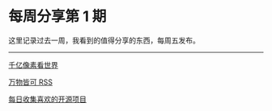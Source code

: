 
# 每周分享第 1 期
这里记录过去一周，我看到的值得分享的东西，每周五发布。

---
[千亿像素看世界](http://www.bigpixel.cn/t/5834170785f26b37002af474)

[万物皆可 RSS](https://github.com/DIYgod/RSSHub)

[每日收集喜欢的开源项目](https://github.com/guanguans/favorite-link)

